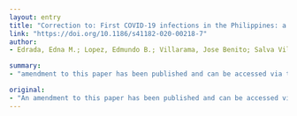 ```yaml
---
layout: entry
title: "Correction to: First COVID-19 infections in the Philippines: a case report"
link: "https://doi.org/10.1186/s41182-020-00218-7"
author:
- Edrada, Edna M.; Lopez, Edmundo B.; Villarama, Jose Benito; Salva Villarama, Eumelia P.; Dagoc, Bren F.; Smith, Chris; Sayo, Ana Ria; Verona, Jeffrey A.; Trifalgar-Arches, Jamie; Lazaro, Jezreel; Balinas, Ellen Grace M.; Telan, Elizabeth Freda O.; Roy, Lynsil; Galon, Myvie; Florida, Carl Hill N.; Ukawa, Tatsuya; Villanueva, Annavi Marie G.; Saito, Nobuo; Nepomuceno, Jean Raphael; Ariyoshi, Koya; Carlos, Celia; Nicolasora, Amalea Dulcene; Solante, Rontgene M.

summary:
- "amendment to this paper has been published and can be accessed via the original article. An amendment to the original paper can be easily accessed. The original article can be found in the original document. a new amendment has now been published. It can be read through the original piece.. The amendment has been accessed through the article's original article.."

original:
- "An amendment to this paper has been published and can be accessed via the original article."
---
```


